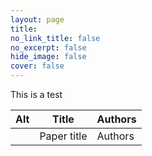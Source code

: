 ```yaml
---
layout: page
title: 
no_link_title: false 
no_excerpt: false 
hide_image: false
cover: false
---
```


This is a test

<script type='text/javascript' src='https://d1bxh8uas1mnw7.cloudfront.net/assets/embed.js'></script>

| Alt | Title | Authors |
| --------- | ---------- | --------- |
| <div class='altmetric-embed' data-badge-type='donut' data-doi="10.1093/isq/sqae073"></div> | Paper title | Authors |



